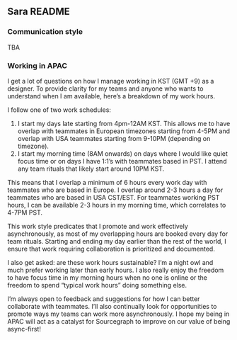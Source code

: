 ## Sara README

### Communication style

TBA

### Working in APAC

I get a lot of questions on how I manage working in KST (GMT +9) as a designer. To provide clarity for my teams and anyone who wants to understand when I am available, here’s a breakdown of my work hours.

I follow one of two work schedules:

1. I start my days late starting from 4pm-12AM KST. This allows me to have overlap with teammates in European timezones starting from 4-5PM and overlap with USA teammates starting from 9-10PM (depending on timezone).
2. I start my morning time (8AM onwards) on days where I would like quiet focus time or on days I have 1:1’s with teammates based in PST. I attend any team rituals that likely start around 10PM KST.

This means that I overlap a minimum of 6 hours every work day with teammates who are based in Europe. I overlap around 2-3 hours a day for teammates who are based in USA CST/EST. For teammates working PST hours, I can be available 2-3 hours in my morning time, which correlates to 4-7PM PST.

This work style predicates that I promote and work effectively asynchronously, as most of my overlapping hours are booked every day for team rituals. Starting and ending my day earlier than the rest of the world, I ensure that work requiring collaboration is prioritized and documented.

I also get asked: are these work hours sustainable? I’m a night owl and much prefer working later than early hours. I also really enjoy the freedom to have focus time in my morning hours when no one is online or the freedom to spend “typical work hours” doing something else.

I’m always open to feedback and suggestions for how I can better collaborate with teammates. I’ll also continually look for opportunities to promote ways my teams can work more asynchronously. I hope my being in APAC will act as a catalyst for Sourcegraph to improve on our value of being async-first!
